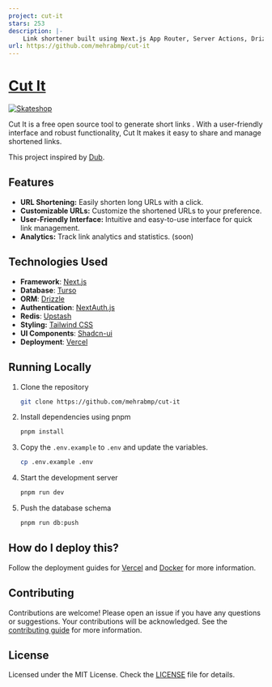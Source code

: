 ```yaml
---
project: cut-it
stars: 253
description: |-
    Link shortener built using Next.js App Router, Server Actions, Drizzle ORM, Turso and styled with shadcn ui
url: https://github.com/mehrabmp/cut-it
---
```


# [Cut It](https://cutit.vercel.app/)

[![Skateshop](./public/images/screenshot.png)](https://cutit.vercel.app/)

Cut It is a free open source tool to generate short links
. With a user-friendly interface and robust functionality, Cut It makes it easy to share and manage shortened links.

This project inspired by [Dub](https://dub.co).

## Features

- **URL Shortening:** Easily shorten long URLs with a click.
- **Customizable URLs:** Customize the shortened URLs to your preference.
- **User-Friendly Interface:** Intuitive and easy-to-use interface for quick link management.
- **Analytics:** Track link analytics and statistics. (soon)

## Technologies Used

- **Framework**: [Next.js](https://nextjs.org/)
- **Database**: [Turso](https://turso.tech/)
- **ORM**: [Drizzle](https://orm.drizzle.team/)
- **Authentication**: [NextAuth.js](https://next-auth.js.org/)
- **Redis**: [Upstash](https://upstash.com/)
- **Styling:** [Tailwind CSS](https://tailwindcss.com)
- **UI Components**: [Shadcn-ui](https://ui.shadcn.com/)
- **Deployment**: [Vercel](https://vercel.com)

## Running Locally

1. Clone the repository

   ```bash
   git clone https://github.com/mehrabmp/cut-it
   ```

2. Install dependencies using pnpm

   ```bash
   pnpm install
   ```

3. Copy the `.env.example` to `.env` and update the variables.

   ```bash
   cp .env.example .env
   ```

4. Start the development server

   ```bash
   pnpm run dev
   ```

5. Push the database schema

   ```bash
   pnpm run db:push
   ```

## How do I deploy this?

Follow the deployment guides for [Vercel](https://create.t3.gg/en/deployment/vercel) and [Docker](https://create.t3.gg/en/deployment/docker) for more information.

## Contributing

Contributions are welcome! Please open an issue if you have any questions or suggestions. Your contributions will be acknowledged. See the [contributing guide](./CONTRIBUTING.md) for more information.

## License

Licensed under the MIT License. Check the [LICENSE](./LICENSE) file for details.

